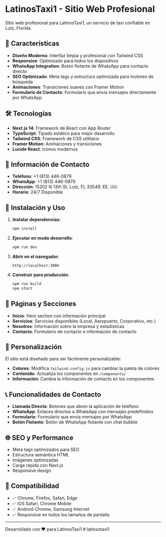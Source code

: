 # LatinosTaxi1 - Sitio Web Profesional

Sitio web profesional para LatinosTaxi1, un servicio de taxi confiable en Lutz, Florida.

## 🚗 Características

- **Diseño Moderno**: Interfaz limpia y profesional con Tailwind CSS
- **Responsive**: Optimizado para todos los dispositivos
- **WhatsApp Integration**: Botón flotante de WhatsApp para contacto directo
- **SEO Optimizado**: Meta tags y estructura optimizada para motores de búsqueda
- **Animaciones**: Transiciones suaves con Framer Motion
- **Formulario de Contacto**: Formulario que envía mensajes directamente por WhatsApp

## 🛠️ Tecnologías

- **Next.js 14**: Framework de React con App Router
- **TypeScript**: Tipado estático para mejor desarrollo
- **Tailwind CSS**: Framework de CSS utilitario
- **Framer Motion**: Animaciones y transiciones
- **Lucide React**: Iconos modernos

## 📱 Información de Contacto

- **Teléfono**: +1 (813) 446-0879
- **WhatsApp**: +1 (813) 446-0879
- **Dirección**: 15202 N 13th St, Lutz, FL 33549, EE. UU.
- **Horario**: 24/7 Disponible

## 🚀 Instalación y Uso

1. **Instalar dependencias**:
   ```bash
   npm install
   ```

2. **Ejecutar en modo desarrollo**:
   ```bash
   npm run dev
   ```

3. **Abrir en el navegador**:
   ```
   http://localhost:3000
   ```

4. **Construir para producción**:
   ```bash
   npm run build
   npm start
   ```

## 📄 Páginas y Secciones

- **Inicio**: Hero section con información principal
- **Servicios**: Servicios disponibles (Local, Aeropuerto, Corporativo, etc.)
- **Nosotros**: Información sobre la empresa y estadísticas
- **Contacto**: Formulario de contacto e información de contacto

## 🎨 Personalización

El sitio está diseñado para ser fácilmente personalizable:

- **Colores**: Modifica `tailwind.config.js` para cambiar la paleta de colores
- **Contenido**: Actualiza los componentes en `/components/`
- **Información**: Cambia la información de contacto en los componentes

## 📞 Funcionalidades de Contacto

- **Llamada Directa**: Botones que abren la aplicación de teléfono
- **WhatsApp**: Enlaces directos a WhatsApp con mensajes predefinidos
- **Formulario**: Formulario que envía mensajes por WhatsApp
- **Botón Flotante**: Botón de WhatsApp flotante con chat bubble

## 🌐 SEO y Performance

- Meta tags optimizados para SEO
- Estructura semántica HTML
- Imágenes optimizadas
- Carga rápida con Next.js
- Responsive design

## 📱 Compatibilidad

- ✅ Chrome, Firefox, Safari, Edge
- ✅ iOS Safari, Chrome Mobile
- ✅ Android Chrome, Samsung Internet
- ✅ Responsive en todos los tamaños de pantalla

---

Desarrollado con ❤️ para LatinosTaxi1
#   l a t i n s o t a x i 1  
 